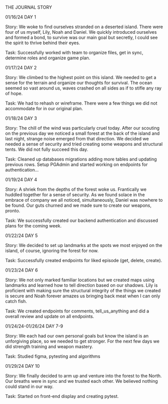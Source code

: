 THE JOURNAL STORY

01/16/24
DAY 1

Story: We woke to find ourselves stranded on a deserted island. There were four of us myself, Lily, Noah and Daniel.
We quickly introduced ourselves and formed a bond, to survive was our main goal but secretly, I could see the spirit
to thrive behind their eyes.

Task: Successfully worked with team to organize files, get in sync, determine roles and organize game plan.

01/17/24
DAY 2

Story: We climbed to the highest point on this island. We needed to get a sense for the terrain and organize
our thoughts for survival. The ocean seemed so vast around us, waves crashed on all sides as if to stifle any
ray of hope.

Task: We had to rehash or wireframe. There were a few things we did not accommodate for in our original plan.

01/18/24
DAY 3

Story: The chill of the wind was particularly cruel today. After our scouting on the previous day we noticed
a small forest at the back of the island and last night, strange noise emerged from that direction. We decided
we needed a sense of security and tried creating some weapons and structural tents. We did not fully succeed this
day.

Task: Cleaned up databases migrations adding more tables and updating previous rows. Setup PGAdmin and started
working on endpoints for authentication...

01/19/24
DAY 4

Story: A shriek from the depths of the forest woke us. Frantically we huddled together for a sense of security.
As we found solace in the embrace of company we all noticed, simultaneously, Daniel was nowhere to be found.
Our guts churned and we made sure to create our weapons, pronto.

Task: We successfully created our backend authentication and discussed plans for the coming week.

01/22/24
DAY 5

Story: We decided to set up landmarks at the spots we most enjoyed on the island, of course, ignoring the forest
for now.

Task: Successfully created endpoints for liked episode (get, delete, create).

01/23/24
DAY 6

Story: We not only marked familiar locations but we created maps using landmarks and learned how to tell direction
based on our shadows. Lily is proficient with making sure the structural integrity of the things we created is secure
and Noah forever amazes us bringing back meat when I can only catch fish.

Task: We created endpoints for comments, tell_us_anything and did a overall review and update on all endpoints.

01/24/24-01/26/24
DAY 7-9

Story: We each had our own personal goals but know the island is an unforgiving place, so we needed to get stronger.
For the next few days we did strength training and weapon mastery.

Task: Studied figma, pytesting and algorithms

01/29/24
DAY 10

Story: We finally decided to arm up and venture into the forest to the North. Our breaths were in sync and we trusted
each other. We believed nothing could stand in our way.

Task: Started on front-end display and creating pytest.

